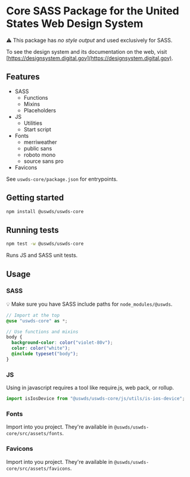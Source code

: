 # Core SASS Package for the United States Web Design System

⚠️ This package has _no style output_ and used exclusively for SASS.

To see the design system and its documentation on the web, visit [https://designsystem.digital.gov](https://designsystem.digital.gov).

## Features

- SASS
  - Functions
  - Mixins
  - Placeholders
- JS
  - Utilities
  - Start script
- Fonts
  - merriweather
  - public sans
  - roboto mono
  - source sans pro
- Favicons

See `uswds-core/package.json` for entrypoints.

## Getting started

```bash
npm install @uswds/uswds-core
```

## Running tests

```bash
npm test -w @uswds/uswds-core
```

Runs JS and SASS unit tests.

## Usage

### SASS

💡 Make sure you have SASS include paths for `node_modules/@uswds`.

```scss
// Import at the top
@use "uswds-core" as *;

// Use functions and mixins
body {
  background-color: color("violet-80v");
  color: color("white");
  @include typeset("body");
}
```

### JS

Using in javascript requires a tool like require.js, web pack, or rollup.

```js
import isIosDevice from "@uswds/uswds-core/js/utils/is-ios-device";
```

### Fonts

Import into you project. They're available in `@uswds/uswds-core/src/assets/fonts`.

### Favicons

Import into you project. They're available in `@uswds/uswds-core/src/assets/favicons`.
